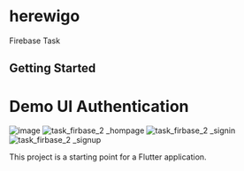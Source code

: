 # herewigo

Firebase Task

## Getting Started
# Demo UI Authentication

![image](https://user-images.githubusercontent.com/78873641/121484717-ec5c4e00-c9e8-11eb-9832-8a8ae818147b.png)
![task_firbase_2 _hompage](https://user-images.githubusercontent.com/78873641/121484241-7657e700-c9e8-11eb-94b5-860b7141d8f8.jpg)
![task_firbase_2 _signin](https://user-images.githubusercontent.com/78873641/121484249-77891400-c9e8-11eb-844c-46dbb08f807c.jpg)
![task_firbase_2 _signup](https://user-images.githubusercontent.com/78873641/121484252-7821aa80-c9e8-11eb-9490-26ce25a12ac6.jpg)


This project is a starting point for a Flutter application.
